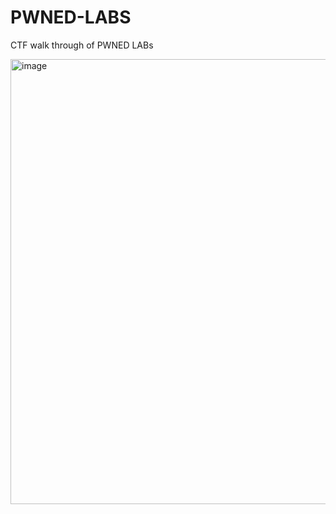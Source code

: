 # PWNED-LABS
CTF walk through of PWNED LABs


<img width="712" alt="image" src="https://github.com/user-attachments/assets/69c5a241-3c22-47a2-90ed-765589d97bfb">

